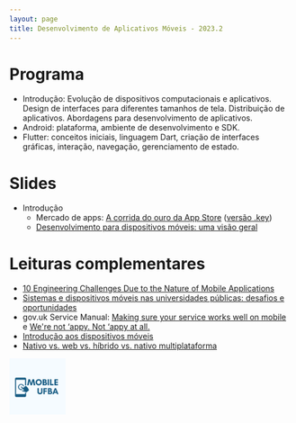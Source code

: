 ```yaml
---
layout: page
title: Desenvolvimento de Aplicativos Móveis - 2023.2
---
```

<!-- 
# Informações básicas

- Site: [v.ht/matc89](http://v.ht/matc89)
- Professor: Rodrigo Rocha <rodrigorgs@ufba.br>
- Aulas:
  - QUA, 18:30, sala 210 do PAF I
  - SEX, 18:30, lab 143 do IME

**Conteúdo**: Conceitos de desenvolvimento de apps para dispositivos móveis. Desenvolvimento de aplicativos nativos com Android SDK e linguagem Java. Noções da aplicação de tecnologias da web para dispositivos móveis.
 -->
<!-- 
# Avaliações

- (3,0) [Desenvolvimento de pequenos apps com Android SDK](exercicios-android) (individual)
- (5,0) [Workshop de tecnologia de desenvolvimento mobile](workshop) (em equipes de até 6 pessoas, a partir de 16/11)
  - (1,0) Guia de configuração
  - (1,5) Workshop: parte teórica
  - (2,0) Workshop: desenvolvimento
  - (0,5) Exercício proposto (bem especificado, nível de dificuldade adequado)
- (2,0) Resolução de exercícios de **dois** workshops (mesmas equipes do workshop)
-->

<!--    
    * Exercício 1: Hello World
    * Exercício 2: Navegação
    * Exercício 3: Lista

# Orientações

- [Guia de Laboratório](https://docs.google.com/document/d/13sOy6BJv51Xiud7gHsxtIdgrnDOrTgB7VNpOvEomo7I/edit)
- [Orientações Gerais sobre os Exercícios](https://docs.google.com/document/d/1J1uNZaPkjvmxpWM4N-mXa6OiCQKkmleF0npnvBSyG9k/edit)
-->

# Programa

- Introdução: Evolução de dispositivos computacionais e aplicativos. Design de interfaces para diferentes tamanhos de tela. Distribuição de aplicativos. Abordagens para desenvolvimento de aplicativos.
- Android: plataforma, ambiente de desenvolvimento e SDK.
- Flutter: conceitos iniciais, linguagem Dart, criação de interfaces gráficas, interação, navegação, gerenciamento de estado.

<!-- 
# Exercícios

Primeiramente, veja [como fazer os exercícios](https://docs.google.com/presentation/d/11AntLlFpDEDVDFjMKZLlIz2XMshifSEnElz5dqlTSbs/edit?usp=sharing).

- [Exercícios de Dart](https://classroom.github.com/a/X12g1jra)
- [Exercícios de Flutter - parte 1](https://classroom.github.com/a/_eUZUjRc) - **Atenção**: no exercício do Snackbar, use uma duração de 500 milissegundos.
- [Exercícios de Flutter - parte 2](https://classroom.github.com/a/LOuoCp4b)

# Projeto

Veja [informações sobre o projeto](20231/projeto-flutter)
-->

# Slides

<!-- [Guia de laboratório](https://docs.google.com/document/d/1Ebvb6pw5KAQ2SlgIb3kTvbIrhhlrLXkLYf6GAQVbiUg/edit?usp=sharing) -->

- Introdução
  - Mercado de apps: [A corrida do ouro da App Store](https://speakerdeck.com/rodrigorgs/a-corrida-do-ouro-da-app-store-at-mobile-day) ([versão .key](https://drive.google.com/file/d/0BxqQol81uO5UVUtxRjV6QWk5eWc/view?usp=sharing&resourcekey=0-_i5EkDKMr2iFmsd7538Y-g))
  - [Desenvolvimento para dispositivos móveis: uma visão geral](https://docs.google.com/presentation/d/1HIecqkfBAoaQ19FjchJX3KT6OwOgNy7TicvKwOw8C8M/edit)

<!-- 
- Android
  - [Ecossistema Android](https://docs.google.com/presentation/d/1q_24FLFzH0N4b8I8kdCwNdsVPdmNrzWlsupQ19ruvdQ/edit)
  - [Introdução ao desenvolvimento com Android SDK](https://speakerdeck.com/rodrigorgs/introducao-ao-android)
- Flutter
  - [Linguagem Dart](https://docs.google.com/presentation/d/1GjP68nGHteIkoR8quvcm_HrZ7Zyn6Hp8jkFgy6ElHC8/edit)
  - [Introdução ao Flutter](https://docs.google.com/presentation/d/1dcSDogvICDwkXkJwtJeXhHTk5i4o1rukE3285w6oS90/edit)
  - [Desenvolvimento de apps com Flutter](https://docs.google.com/presentation/d/1A8FBRqqPQF72GGiHpfNuAMC7p09VgNdl9x1A84YiXkU/edit#slide=id.p)
 -->
<!-- 
- Notas sobre os exercícios
  - [Guia de laboratório](https://docs.google.com/document/d/13sOy6BJv51Xiud7gHsxtIdgrnDOrTgB7VNpOvEomo7I/edit)
  - [Como fazer os exercícios](https://docs.google.com/presentation/d/1MUvztR37W7q0djQ8r4uMp9q1qQTc3vCCWueuR6WKVFA/edit)
  - Os exercícios serão corrigidos na AVD `3.2 QVGA (ADP2)`
   -->
  <!-- - [Orientações gerais sobre os exercícios](https://docs.google.com/document/d/1J1uNZaPkjvmxpWM4N-mXa6OiCQKkmleF0npnvBSyG9k/edit) -->

<!--   
- Android
    + [Instalação](https://docs.google.com/presentation/d/13iFDtHQ-HxVs8ofT0UEiqeOjuFcn_FhtfFGxm7zrPUg/edit)
    + [Introdução ao Android](https://speakerdeck.com/rodrigorgs/introducao-ao-android)
        + Guardando o estado de uma Activity antes de ela ser destruída para poder restaurar o estado quando ela for construída novamente (enquanto o aplicativo está sendo executado): [onSave/RestoreInstanceState](instance-state)
    + [ListView](https://speakerdeck.com/rodrigorgs/listview-android-sdk) ([arquivo original do Keynote](https://drive.google.com/file/d/0BxqQol81uO5UUG0tTnExR2xXblE/view?usp=sharing))
    + Persistência de dados
      + [SQLiteOpenHelper](https://speakerdeck.com/rodrigorgs/sqlite-android-sdk) ([arquivo original do Keynote](https://drive.google.com/open?id=0BxqQol81uO5UeXZ4VWxVN2JDLXc))
      + [Biblioteca Room](https://developer.android.com/training/data-storage/room) - ver [exemplo de código usando Room](https://github.com/rodrigorgs/exemplo-android-room)
    + [Serviços Web](https://speakerdeck.com/rodrigorgs/servico-rest-android-sdk) ([arquivo original do Keynote](https://drive.google.com/open?id=0BxqQol81uO5UNnhLeFJMMzZ4Yk0))
      - [Acessando serviços Web com a biblioteca Retrofit](retrofit)
      - [Acessando serviços Web com a API nativa do Android](https://speakerdeck.com/rodrigorgs/cliente-rest-android-sdk) ([arquivo original do Keynote](https://drive.google.com/open?id=0BxqQol81uO5USXBOWV9WU0RIWFU), [exemplo de código](rest.zip))
    + [Multithreading](https://speakerdeck.com/rodrigorgs/multithreading-android-sdk) ([arquivo original do Keynote](https://drive.google.com/open?id=0BxqQol81uO5UOG0tcFdYVVg4Z1U))
      - [Exemplo de código](async-task.zip)
- iOS
    + [Start Developing iOS Apps (Swift)](https://developer.apple.com/library/archive/referencelibrary/GettingStarted/DevelopiOSAppsSwift/)
    + [Minicurso de programação para iOS (Objective-C)](https://speakerdeck.com/rodrigorgs/minicurso-de-ios-at-mobile-day)
    + [Exemplo de app iOS simples com Storyboard](https://github.com/rodrigorgs/exemplo-ios-storyboard)
    + [Exemplo de app iOS simples com SwiftUI](https://github.com/rodrigorgs/exemplo-ios-swiftui)
- Web
    - [Introdução ao desenvolvimento web](https://drive.google.com/open?id=14mwlqq2vf4wFBGY3AAf908A6DvwgRyDPyQWT-OYReXc)
    - [Design web responsivo](https://drive.google.com/open?id=1pyYqQxGmk7XL9ZF_bKtir57jIkHVE3HCPG4LvKKT56E)
    - [Cordova](https://drive.google.com/open?id=1JSlr3Zfmtcydzktu-v8KQxeGjc19GKq2BA60PObz-WM)
    - [ES6 e TypeScript](https://drive.google.com/open?id=1tK-mleL0MPsohCff0E8tuxeyijwprZwsIqmIwoy46gA)
    - [Angular](https://drive.google.com/open?id=1bGoa9sWTEhMVuPognjLgzP7BmjurpIfevEpg3NjAHUg)
    - [Ionic](https://drive.google.com/open?id=1DcuMmkFe8Yx80n37B71uw31h3lq_Rdh4iwROZEw7zCk)
-->

# Leituras complementares

- [10 Engineering Challenges Due to the Nature of Mobile Applications](https://blog.pragmaticengineer.com/10-engineering-challenges-due-to-the-nature-of-mobile-applications/)
- [Sistemas e dispositivos móveis nas universidades públicas: desafios e oportunidades](https://docs.google.com/document/d/1xkv2en13stqj3EnCGcdv29qvAT2dRk5YT1vJ85UrrVg/edit#)
- gov.uk Service Manual: [Making sure your service works well on mobile](https://www.gov.uk/service-manual/technology/working-with-mobile-technology) e [We're not ‘appy. Not ‘appy at all.](https://gds.blog.gov.uk/2013/03/12/were-not-appy-not-appy-at-all/)
- [Introdução aos dispositivos móveis](https://docs.google.com/presentation/d/11YIeaJ22oQgixFvy4QqGU0_SwSRbVOywI0yR2XoASwk/edit)
- [Nativo vs. web vs. híbrido vs. nativo multiplataforma](https://docs.google.com/presentation/d/1BOJgJeV-48F_wKH9Kar2hqva500EA1mUxL1vQtra8V8/edit?usp=sharing)

<!-- 
# Bibliografia e referências

- GRIFFITHS, Dawn; GRIFFITHS, David. Use a cabeça!: desenvolvendo para Android. Alta Books; 2ª edição, 2019.
- GARDNER, Lyza Danger; GRIGSBY, Jason. Use a cabeça! Mobile Web. Alta Books; 1ª edição, 2013.

Referências em inglês:

- [Android Developers](https://developer.android.com/?hl=pt-br) (oficial)
- [Vogella - Android Development](http://www.vogella.com/android.html)
 -->

<img src="mobile.png" width="100" height="100">